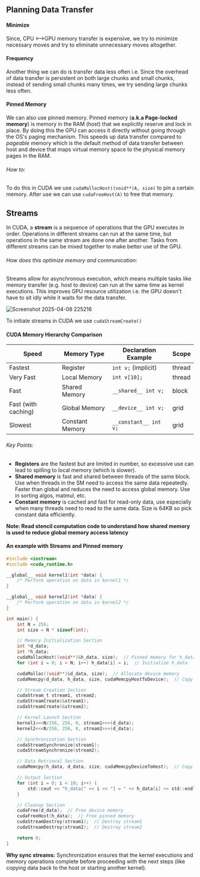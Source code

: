 ## Planning Data Transfer

#### Minimize
Since, CPU <-->GPU memory transfer is expensive, we try to minimize necessary moves and try to eliminate unnecessary moves altogether. 

#### Frequency
Another thing we can do is transfer data less often i.e. Since the overhead of data transfer is persistent on both large chunks and small chunks, instead of sending small chunks many times, we try sending large chunks less often.

#### Pinned Memory
We can also use pinned memory. Pinned memory (**a.k.a Page-locked memory**) is memory in the RAM (host) that we explicitly reserve and lock in place. By doing this the GPU can access it directly without going through the OS's paging mechanism. This speeds up data transfer compared to <i >pageable</i> memory which is the default method of data transfer between host and device that maps virtual memory space to the physical memory pages in the RAM.
###### How to:
To do this in CUDA we use `cudaMallocHost((void**)A, size)` to pin a certain memory. After use we can use `cudaFreeHost(A)` to free that memory.

## Streams 
In CUDA, a **stream** is a sequence of operations that the GPU executes in order. Operations in different streams can run at the same time, but operations in the same stream are done one after another. Tasks from different streams can be mixed together to make better use of the GPU.

###### How does this optimize memory and communication:
Streams allow for asynchronous execution, which means multiple tasks like memory transfer (e.g. host to device) can run at the same time as kernel executions. This improves GPU resource utilization i.e. the GPU doesn't have to sit idly while it waits for the data transfer.

![Screenshot 2025-04-08 225216](https://github.com/user-attachments/assets/09e1b438-0a51-4086-838b-8fc2cb8c9009)

To initiate streams in CUDA we use `cudaStreamCreate()` 

#### CUDA Memory Hierarchy Comparison

| Speed               | Memory Type     | Declaration Example   | Scope  |
| ------------------- | --------------- | --------------------- | ------ |
| Fastest             | Register        | `int v;` (implicit)   | thread |
| Very Fast           | Local Memory    | `int v[10];`          | thread |
| Fast                | Shared Memory   | `__shared__ int v;`   | block  |
| Fast (with caching) | Global Memory   | `__device__ int v;`   | grid   |
| Slowest             | Constant Memory | `__constant__ int v;` | grid   |
###### Key Points:
- **Registers** are the fastest but are limited in number, so excessive use can lead to spilling to local memory (which is slower).
- **Shared memory** is fast and shared between threads of the same block. Use when threads in the SM need to access the same data repeatedly. Faster than global and reduces the need to access global memory. Use in sorting algos, matmul, etc.
- **Constant memory** is cached and fast for read-only data, use especially when many threads need to read to the same data. Size is 64KB so pick constant data efficiently.

**Note: Read stencil computation code to understand how shared memory is used to reduce global memory access latency**


#### An example with Streams and Pinned memory

```c
#include <iostream>
#include <cuda_runtime.h>

__global__ void kernel1(int *data) {
    /* Perform operation on data in kernel1 */
}

__global__ void kernel2(int *data) {
    /* Perform operation on data in kernel2 */
}

int main() {
    int N = 256;
    int size = N * sizeof(int);

    // Memory Initialization Section
    int *d_data;
    int *h_data;
    cudaMallocHost((void**)&h_data, size);  // Pinned memory for h_data
    for (int i = 0; i < N; i++) h_data[i] = i;  // Initialize h_data

    cudaMalloc((void**)&d_data, size);  // Allocate device memory
    cudaMemcpy(d_data, h_data, size, cudaMemcpyHostToDevice);  // Copy to device memory

    // Stream Creation Section
    cudaStream_t stream1, stream2;
    cudaStreamCreate(&stream1);
    cudaStreamCreate(&stream2);

    // Kernel Launch Section
    kernel1<<<N/256, 256, 0, stream1>>>(d_data);
    kernel2<<<N/256, 256, 0, stream2>>>(d_data);

    // Synchronization Section
    cudaStreamSynchronize(stream1);
    cudaStreamSynchronize(stream2);

    // Data Retrieval Section
    cudaMemcpy(h_data, d_data, size, cudaMemcpyDeviceToHost);  // Copy results back to host

    // Output Section
    for (int i = 0; i < 10; i++) {
        std::cout << "h_data[" << i << "] = " << h_data[i] << std::endl;  // Print some results
    }

    // Cleanup Section
    cudaFree(d_data);  // Free device memory
    cudaFreeHost(h_data);  // Free pinned memory
    cudaStreamDestroy(stream1);  // Destroy stream1
    cudaStreamDestroy(stream2);  // Destroy stream2

    return 0;
}
```

**Why sync streams:** Synchronization ensures that the kernel executions and memory operations complete before proceeding with the next steps (like copying data back to the host or starting another kernel).

